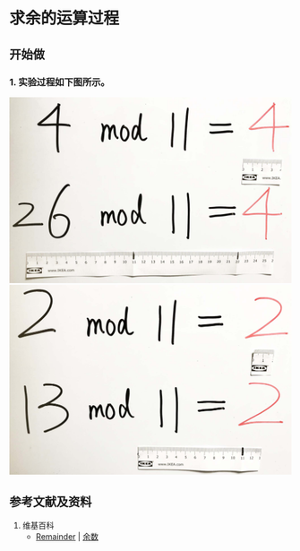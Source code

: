# 求余的运算过程

## 开始做

### 1. 实验过程如下图所示。

![](/images/数系/除法和求余运算/求余的运算过程/1a1.jpg)
![](/images/数系/除法和求余运算/求余的运算过程/1a2.jpg)

## 参考文献及资料

1. 维基百科
	- [Remainder](https://en.wikipedia.org/wiki/Remainder) | [余数](https://zh.wikipedia.org/wiki/%E4%BD%99%E6%95%B0) 

